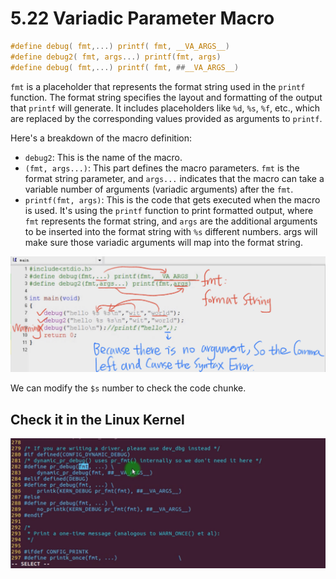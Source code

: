 # 5.22 Variadic Parameter Macro



```c
#define debug( fmt,...) printf( fmt, __VA_ARGS__)
#define debug2( fmt, args...) printf(fmt, args)
#define debug( fmt,...) printf( fmt, ##__VA_ARGS__)
```

`fmt` is a placeholder that represents the format string used in the `printf` function. The format string specifies the layout and formatting of the output that `printf` will generate. It includes placeholders like `%d`, `%s`, `%f`, etc., which are replaced by the corresponding values provided as arguments to `printf`.

Here's a breakdown of the macro definition:

- `debug2`: This is the name of the macro.
- `(fmt, args...)`: This part defines the macro parameters. `fmt` is the format string parameter, and `args...` indicates that the macro can take a variable number of arguments (variadic arguments) after the `fmt`.
- `printf(fmt, args)`: This is the code that gets executed when the macro is used. It's using the `printf` function to print formatted output, where `fmt` represents the format string, and `args` are the additional arguments to be inserted into the format string with `%s` different numbers. args will make sure those variadic arguments will map into the format string.

![01](https://github.com/knightsummon/02-Computer-underlying-programming-and-system-optimization/blob/main/05%20GNU%20C%20Grammar/5.22%20Variadic%20Parameter%20Macro.assets/01.jpg)

We can modify the `$s` number to check the code chunke.

## Check it in the Linux Kernel

![02](https://github.com/knightsummon/02-Computer-underlying-programming-and-system-optimization/blob/main/05%20GNU%20C%20Grammar/5.22%20Variadic%20Parameter%20Macro.assets/02.jpg)
